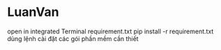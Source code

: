 # LuanVan
open in integrated Terminal requirement.txt
pip install -r requirement.txt dùng lệnh cài đặt các gói phần mềm cần thiết